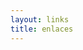 ```yaml
---
layout: links
title: enlaces
---
```


[][1] [][2] [][3] [][4] [][5] [][6] [][7] [][8] [][9] [][10] [][11]
[][12] [][13] [][14] [][15] [][16] [][17] [][18] [][19] [][20] [][21]
[][22] [][23] [][24] [][25] [][26] [][27] [][28] [][29] [][30] [][31]
[][32] [][33] [][34] [][35] [][36] [][37] [][38] [][39] [][40] [][41]
[][42] [][43] [][44] [][45] [][46] [][47] [][48] [][49] [][50] [][51]
[][52] [][53] [][54] [][55] [][56] [][57] [][58] [][59] [][60] [][61]
[][62] [][63] [][64] [][65] [][66] [][67] [][68] [][69] [][70] [][71]
[][72] [][73] [][74] [][75] [][76] [][77] [][78] [][79] [][80] [][81]
[][82] [][83] [][84] [][85] [][86] [][87] [][88] [][89] [][90]
[][91] [][92] [][93] [][94] [][95] [][96] [][97] [][98] [][99] [][100]


[1]: http://www.ted.com/
[2]: http://www.instructables.com/
[3]: http://hlt.media.mit.edu/
[4]: http://stackoverflow.com/
[5]: http://www.wesnoth.org/
[6]: http://getfirefox.com/
[7]: http://mutt.org/
[8]: http://pd-tutorial.com/
[9]: http://radiohead.com/
[10]: http://www.openstreetmap.org/
[11]: https://www.archlinux.org/
[12]: http://reprap.org/
[13]: http://www.thimbl.net/
[14]: http://github.com/
[15]: http://jekyllrb.com/
[16]: http://chuck.cs.princeton.edu/
[17]: http://www.pawfal.org/fluxus/
[18]: http://www.polneiman.com/
[19]: http://pitchfork.com/
[20]: http://www.ezequien.com.ar/
[21]: http://one.laptop.org/
[22]: http://gnupg.org/
[23]: http://www.openssh.com/
[24]: https://www.coursera.org/
[25]: https://www.eff.org/
[26]: http://www.haskell.org/
[27]: http://www.ghostery.com/
[28]: http://noscript.net/
[29]: http://arduino.cc/
[30]: http://bonobomusic.com/
[31]: http://www.toolband.com/
[32]: http://www.vimperator.org/vimperator
[33]: http://deftones.com/
[34]: http://ilovem83.com/
[35]: http://lcdsoundsystem.com/
[36]: http://howtodestroyangels.com/
[37]: http://dinisnoise.org/
[38]: http://feverray.com/
[39]: http://diylilcnc.org/
[40]: http://www.aperfectcircle.com/
[41]: http://processing.org/
[42]: http://archive.org/
[43]: http://creativecommons.org/
[44]: http://fsf.org/
[45]: http://sass-lang.com/
[46]: http://supercollider.sourceforge.net/
[47]: https://flossmanuals.net/
[48]: http://kickstarter.com/
[49]: https://wikipedia.org/
[50]: http://www.raspberrypi.org/
[51]: https://www.documentfoundation.org/
[52]: http://owncloud.org/
[53]: https://www.apache.org/
[54]: https://duckduckgo.com/
[55]: http://yacy.net/
[56]: https://joindiaspora.com/
[57]: https://github.com/arguser/
[58]: http://www.massiveattack.com/
[59]: http://sourceforge.net/
[60]: http://puredata.info/
[61]: http://libre.fm/user-profile.php?user=arguser
[62]: https://twitter.com/#!/arguser
[63]: http://www.portishead.co.uk/
[64]: http://flipmu.com/
[65]: http://www.manuchao.net/
[66]: https://altoguiso.wordpress.com/
[67]: http://mozilla.com/
[68]: https://www.eff.org/
[69]: https://www.gnu.org/software/octave/
[70]: http://arguser.com.ar/
[71]: https://joindiaspora.com/people/4d169c1e2c17437f13000271
[72]: http://www.sohappy.no/
[73]: http://haml-lang.com/
[74]: http://theknife.net/
[75]: http://xkcd.com/
[76]: http://mightyohm.com/
[77]: http://www.fuzzywobble.com/
[78]: http://www.xmonad.org/
[79]: http://learnyouahaskell.com/
[80]: http://mitpress.mit.edu/sicp/
[81]: http://noteslate.com/
[82]: http://nin.com/
[83]: http://www.greenteapress.com/thinkpython/thinkpython.html
[84]: http://www.theblackkeys.com/
[85]: http://www.cinematicorchestra.com/
[86]: http://www.latex-project.org/
[87]: http://maxima.sourceforge.net/
[88]: http://www.humblebundle.com/
[89]: http://riseup.net/
[90]: http://retroshare.sourceforge.net/
[91]: http://openbadges.org/
[92]: http://p2pu.org/
[93]: http://geogebra.org/
[94]: http://hackaday.com/
[95]: http://jamendo.com/
[96]: http://blender.org/
[97]: https://crypto.cat/
[98]: http://keepass.info/
[99]: http://offlineimap.org/
[100]: http://theoatmeal.com/
